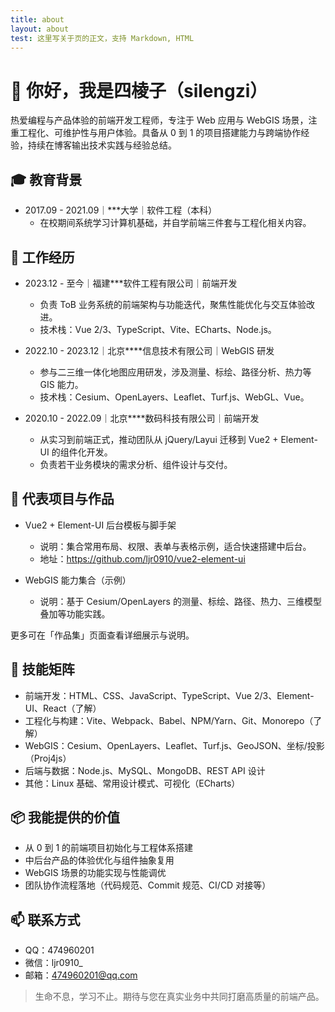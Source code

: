 ```yaml
---
title: about
layout: about
test: 这里写关于页的正文，支持 Markdown, HTML
---
```


# 👋 你好，我是四棱子（silengzi）

热爱编程与产品体验的前端开发工程师，专注于 Web 应用与 WebGIS 场景，注重工程化、可维护性与用户体验。具备从 0 到 1 的项目搭建能力与跨端协作经验，持续在博客输出技术实践与经验总结。

## 🎓 教育背景

- 2017.09 - 2021.09｜***大学｜软件工程（本科）
  - 在校期间系统学习计算机基础，并自学前端三件套与工程化相关内容。

## 💼 工作经历

- 2023.12 - 至今｜福建\*\*\*软件工程有限公司｜前端开发
  - 负责 ToB 业务系统的前端架构与功能迭代，聚焦性能优化与交互体验改进。
  - 技术栈：Vue 2/3、TypeScript、Vite、ECharts、Node.js。

- 2022.10 - 2023.12｜北京\*\*\*\*信息技术有限公司｜WebGIS 研发
  - 参与二三维一体化地图应用研发，涉及测量、标绘、路径分析、热力等 GIS 能力。
  - 技术栈：Cesium、OpenLayers、Leaflet、Turf.js、WebGL、Vue。

- 2020.10 - 2022.09｜北京\*\*\*\*数码科技有限公司｜前端开发
  - 从实习到前端正式，推动团队从 jQuery/Layui 迁移到 Vue2 + Element-UI 的组件化开发。
  - 负责若干业务模块的需求分析、组件设计与交付。

## 🧩 代表项目与作品

- Vue2 + Element-UI 后台模板与脚手架
  - 说明：集合常用布局、权限、表单与表格示例，适合快速搭建中后台。
  - 地址：<https://github.com/ljr0910/vue2-element-ui>

- WebGIS 能力集合（示例）
  - 说明：基于 Cesium/OpenLayers 的测量、标绘、路径、热力、三维模型叠加等功能实践。

更多可在「作品集」页面查看详细展示与说明。

## 🧠 技能矩阵

- 前端开发：HTML、CSS、JavaScript、TypeScript、Vue 2/3、Element-UI、React（了解）
- 工程化与构建：Vite、Webpack、Babel、NPM/Yarn、Git、Monorepo（了解）
- WebGIS：Cesium、OpenLayers、Leaflet、Turf.js、GeoJSON、坐标/投影（Proj4js）
- 后端与数据：Node.js、MySQL、MongoDB、REST API 设计
- 其他：Linux 基础、常用设计模式、可视化（ECharts）

## 📦 我能提供的价值

- 从 0 到 1 的前端项目初始化与工程体系搭建
- 中后台产品的体验优化与组件抽象复用
- WebGIS 场景的功能实现与性能调优
- 团队协作流程落地（代码规范、Commit 规范、CI/CD 对接等）

## 📫 联系方式

- QQ：474960201
- 微信：ljr0910_
- 邮箱：474960201@qq.com

> 生命不息，学习不止。期待与您在真实业务中共同打磨高质量的前端产品。